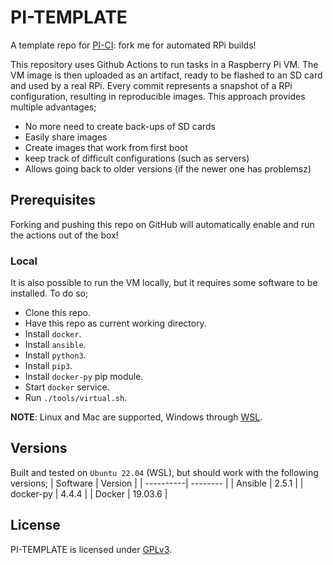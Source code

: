 # PI-TEMPLATE
A template repo for [PI-CI](https://github.com/ptrsr/pi-ci): fork me for automated RPi builds!

This repository uses Github Actions to run tasks in a Raspberry Pi VM. The VM image is then uploaded as an artifact, ready to be flashed to an SD card and used by a real RPi.
Every commit represents a snapshot of a RPi configuration, resulting in reproducible images. This approach provides multiple advantages;

- No more need to create back-ups of SD cards
- Easily share images
- Create images that work from first boot
- keep track of difficult configurations (such as servers)
- Allows going back to older versions (if the newer one has problemsz)

## Prerequisites
Forking and pushing this repo on GitHub will automatically enable and run the actions out of the box!

### Local
It is also possible to run the VM locally, but it requires some software to be installed. To do so;
- Clone this repo.
- Have this repo as current working directory.
- Install `docker`.
- Install `ansible`.
- Install `python3`.
- Install `pip3`.
- Install `docker-py` pip module.
- Start `docker` service.
- Run `./tools/virtual.sh`.

**NOTE**: Linux and Mac are supported, Windows through [WSL](https://learn.microsoft.com/en-us/windows/wsl/install).

## Versions
Built and tested on `Ubuntu 22.04` (WSL), but should work with the following versions;
| Software  | Version  | 
| ----------| -------- |
| Ansible   | 2.5.1    |
| docker-py | 4.4.4    |
| Docker    | 19.03.6  |

## License
PI-TEMPLATE is licensed under [GPLv3](https://www.gnu.org/licenses/gpl-3.0.en.html).
